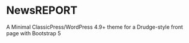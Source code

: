 # NewsREPORT
A Minimal ClassicPress/WordPress 4.9+ theme for a Drudge-style front page with Bootstrap 5
